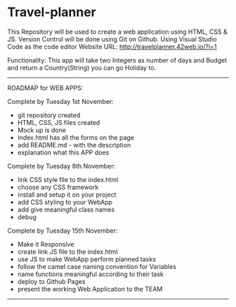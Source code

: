# Travel-planner

This Repository will be used to create a web application using HTML, CSS & JS.
Version Control will be done using Git on Github.
Using Visual Studio Code as the code editor
Website URL: http://travelplanner.42web.io/?i=1

Functionality:
This app will take two Integers as number of days and Budget and return a Country(String) you can go Holiday to. 


******************************

ROADMAP for WEB APPS:

Complete by Tuesday 1st November:
  - git repository created
  - HTML, CSS, JS files created
  - Mock up is done
  - Index.html has all the forms on the page
  - add README.md - with the description
  - explanation what this APP does

Complete by Tuesday 8th November:
  - link CSS style file to the index.html
  - choose any CSS framework
  - install and setup it on your project
  - add CSS styling to your WebApp
  - add give meaningful class names
  - debug

Complete by Tuesday 15th November:
  - Make it Responsive
  - create link JS file to the index.html
  - use JS to make WebApp perform planned tasks
  - follow the camel case naming convention for Variables
  - name functions meaningful according to their task
  - deploy to Github Pages
  - present the working Web Application to the TEAM

******************************
